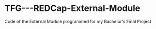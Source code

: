 # TFG---REDCap-External-Module
Code of the External Module programmed for my Bachelor's Final Project
